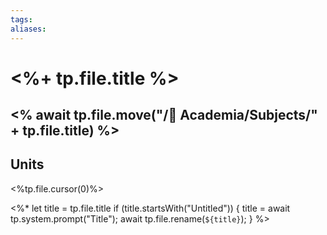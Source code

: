 ```yaml
---
tags:
aliases:
---
```

# <%+ tp.file.title %>
<% await tp.file.move("/🌴 Academia/Subjects/" + tp.file.title) %>
---
## Units
<%tp.file.cursor(0)%>

<%*
  let title = tp.file.title
  if (title.startsWith("Untitled")) {
    title = await tp.system.prompt("Title");
    await tp.file.rename(`${title}`);
  } 
%>